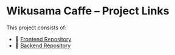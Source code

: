 # Wikusama Caffe – Project Links

This project consists of:

- 🔗 [Frontend Repository]([(https://github.com/aftahamasena/fe-wikusamacafe)])
- 🔗 [Backend Repository]([https://github.com/username/restaurant-app-backend])

